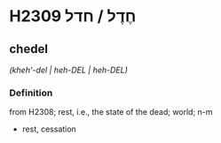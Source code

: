 # H2309 חֶדֶל / חדל

## chedel

_(kheh'-del | heh-DEL | heh-DEL)_

### Definition

from H2308; rest, i.e., the state of the dead; world; n-m

- rest, cessation

